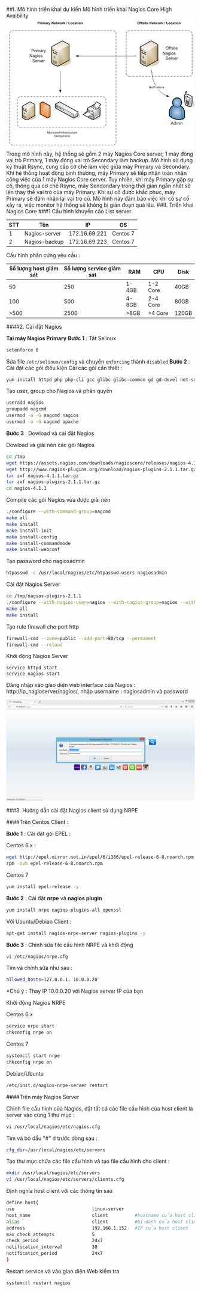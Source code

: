 ##I.	Mô hình triển khai dự kiến 
Mô hình triển khai Nagios Core High Avaibility
![nagios](/images/nagios01.png)
Trong mô hình này, hệ thống sẽ gồm 2 máy Nagios Core server, 1 máy đóng vai trò Primary, 1 máy đóng vai trò Secondary làm backup. Mô hình sử dụng 
kỹ thuật Rsync, cung cấp cơ chế làm việc giữa máy Primary và Secondary. Khi hệ thống hoạt động bình thường, máy Primary sẽ tiếp nhận toàn nhận công
 việc của 1 máy Nagios Core server. Tuy nhiên, khi máy Primary gặp sự cố, thông qua cơ chế Rsync, máy Sendondary trong thời gian ngắn nhất sẽ lên 
 thay thế vai trò của máy Primary. Khi sự cố được khắc phục, máy Primary sẽ đảm nhận lại vai tro cũ. Mô hình này đảm bảo việc khi có sự cố xảy ra,
 việc monitor hệ thống sẽ không bị gián đoạn quá lâu. 
##II. Triển khai Nagios Core
###1 Cấu hình khuyến cáo
List server 

|STT|Tên| IP | OS |
|---|---|--|--|
|1|Nagios-server|172.16.69.221|Centos 7|
|2|Nagios-backup|172.16.69.223|Centos 7|

Cấu hình phần cứng yêu cầu :

|Số lượng host giám sát|Số lượng service giám sát|RAM|CPU|Disk|
|----------------------|-------------------------|---|---|----|
|50|250|1-4GB|1-2 Core|40GB|
|100|500|4-8GB|2-4 Core|80GB|
|>500|2500|>8GB|>4 Core|120GB|

####2. Cài đặt Nagios

**Tại máy Nagios Primary**
**Bước 1** : Tắt Selinux
```sh
setenforce 0
```
Sửa file `/etc/selinux/config` và chuyển `enforcing` thành `disabled`
**Bước 2** : Cài đặt các gói điều kiện
Cài các gói cần thiết :
```sh
yum install httpd php php-cli gcc glibc glibc-common gd gd-devel net-snmp openssl-devel wget unzip -y
```
Tạo user, group cho Nagios và phân quyền

```sh
useradd nagios
groupadd nagcmd
usermod -a -G nagcmd nagios
usermod -a -G nagcmd apache
```
**Bước 3** : Dowload và cài đặt Nagios

Dowload và giải nén các gói Nagios

```sh
cd /tmp
wget https://assets.nagios.com/downloads/nagioscore/releases/nagios-4.1.1.tar.gz
wget http://www.nagios-plugins.org/download/nagios-plugins-2.1.1.tar.gz
tar zxf nagios-4.1.1.tar.gz
tar zxf nagios-plugins-2.1.1.tar.gz
cd nagios-4.1.1
```
Compile các gói Nagios vừa được giải nén 

```sh
./configure --with-command-group=nagcmd
make all
make install
make install-init
make install-config
make install-commandmode
make install-webconf
```
Tạo password cho nagiosadmin

```sh
htpasswd -c /usr/local/nagios/etc/htpasswd.users nagiosadmin
```
Cài đặt Nagios Server

```sh
cd /tmp/nagios-plugins-2.1.1
./configure --with-nagios-user=nagios --with-nagios-group=nagios --with-openssl
make all
make install
```
Tạo rule firewall cho port http 

```sh
firewall-cmd --zone=public --add-port=80/tcp --permanent
firewall-cmd --reload
```
Khởi động Nagios Server
```
service httpd start
service nagios start
```
Đăng nhập vào giao diện web interface của Nagios : http://ip_nagioserver/nagios/, nhập username : nagiosadmin và password

![nagios](/images/nagios02.png)

###3. Hướng dẫn cài đặt Nagios client sử dụng NRPE

####Trên Centos Client : 

**Bước 1** : Cài đăt gói EPEL :

Centos 6.x : 

```sh
wget http://epel.mirror.net.in/epel/6/i386/epel-release-6-8.noarch.rpm
rpm -Uvh epel-release-6-8.noarch.rpm
```
Centos 7 

```sh
yum install epel-release -y
```
**Bước 2** : Cài đặt **nrpe** và **nagios plugin**

```sh
yum install nrpe nagios-plugins-all openssl
```
Với Ubuntu/Debian Client :

```sh
apt-get install nagios-nrpe-server nagios-plugins -y
```
**Bước 3** : Chỉnh sửa file cấu hình NRPE và khởi động 
```sh
vi /etc/nagios/nrpe.cfg
```
Tìm và chỉnh sửa như sau :

```sh
allowed_hosts=127.0.0.1, 10.0.0.20
```
*Chú ý :  Thay IP 10.0.0.20 với Nagios server IP của bạn 

Khởi động Nagios NRPE

Centos 6.x
```sh
service nrpe start
chkconfig nrpe on
```
Centos 7

```sh
systemctl start nrpe
chkconfig nrpe on
```
Debian/Ubuntu

```sh
/etc/init.d/nagios-nrpe-server restart
```

####Trên máy Nagios Server

Chỉnh file cấu hình của Nagios, đặt tất cả các file cấu hình của host client là server vào cùng 1 thư mục :

```sh
vi /usr/local/nagios/etc/nagios.cfg
```
Tìm và bỏ dấu "#" ở trước dòng sau : 

```sh
cfg_dir=/usr/local/nagios/etc/servers
```
Tạo thư mục chứa các file cấu hình và tạo file cấu hình cho client :

```sh
mkdir /usr/local/nagios/etc/servers
vi /usr/local/nagios/etc/servers/clients.cfg
```
Định nghĩa host client với các thông tin sau

```sh
define host{
use                             linux-server
host_name                       client			#hostname của host client
alias                           client			#bí danh của host client
address                         192.168.1.152	#IP của host client
max_check_attempts              5
check_period                    24x7
notification_interval           30
notification_period             24x7
}
```
Restart service và vào giao diện Web kiểm tra
```sh
systemctl restart nagios
```